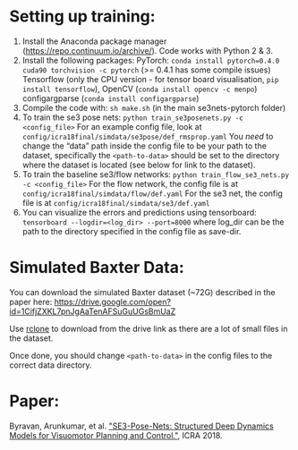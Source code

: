 # Setting up training:
1) Install the Anaconda package manager (https://repo.continuum.io/archive/). Code works with Python 2 & 3.
2) Install the following packages:
     PyTorch: ```conda install pytorch=0.4.0 cuda90 torchvision -c pytorch``` (>= 0.4.1 has some compile issues) 
     Tensorflow (only the CPU version - for tensor board visualisation, ```pip install tensorflow```),
     OpenCV (```conda install opencv -c menpo```)
     configargparse (```conda install configargparse```)
3) Compile the code with: ```sh make.sh``` (in the main se3nets-pytorch folder)
4) To train the se3 pose nets: ```python train_se3posenets.py -c <config_file>```
     For an example config file, look at ```config/icra18final/simdata/se3pose/def_rmsprop.yaml```
     You *need* to change the “data” path inside the config file to be your path to the dataset, specifically the ```<path-to-data>```
     should be set to the directory where the dataset is located (see below for link to the dataset).
5) To train the baseline se3/flow networks: ```python train_flow_se3_nets.py -c <config_file>```
     For the flow network, the config file is at ```config/icra18final/simdata/flow/def.yaml```
     For the se3 net, the config file is at ```config/icra18final/simdata/se3/def.yaml```
6) You can visualize the errors and predictions using tensorboard:
     ```tensorboard --logdir=<log_dir> --port=8000```
   where log_dir can be the path to the directory specified in the config file as save-dir.

# Simulated Baxter Data:
You can download the simulated Baxter dataset (~72G) described in the paper here: https://drive.google.com/open?id=1CifjZXKL7pnJgAaTenAFSuGuUGsBmUaZ

Use [rclone](https://rclone.org/drive/) to download from the drive link as there are a lot of small files in the dataset.

Once done, you should change ```<path-to-data>``` in the config files to the correct data directory.

# Paper:
Byravan, Arunkumar, et al. ["SE3-Pose-Nets: Structured Deep Dynamics Models for Visuomotor Planning and Control."](https://rse-lab.cs.washington.edu/papers/se3posenets_icra18.pdf), ICRA 2018.
